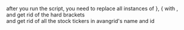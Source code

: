 after you run the script, you need to replace all instances of }, { with ,  <br />
and get rid of the hard brackets <br />
and get rid of all the stock tickers in avangrid's name and id <br />
